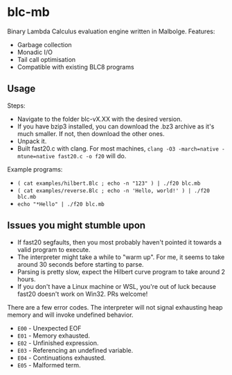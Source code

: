 # blc-mb

Binary Lambda Calculus evaluation engine written in Malbolge. Features:
- Garbage collection
- Monadic I/O
- Tail call optimisation
- Compatible with existing BLC8 programs

## Usage

Steps:
- Navigate to the folder blc-vX.XX with the desired version.
- If you have bzip3 installed, you can download the .bz3 archive as it's much smaller. If not, then download the other ones.
- Unpack it.
- Built fast20.c with clang. For most machines, `clang -O3 -march=native -mtune=native fast20.c -o f20` will do.

Example programs:
- `( cat examples/hilbert.Blc ; echo -n "123" ) | ./f20 blc.mb`
- `( cat examples/reverse.Blc ; echo -n 'Hello, world!' ) | ./f20 blc.mb`
- `echo "*Hello" | ./f20 blc.mb`

## Issues you might stumble upon

- If fast20 segfaults, then you most probably haven't pointed it towards a valid program to execute.
- The interpreter might take a while to "warm up". For me, it seems to take around 30 seconds before starting to parse.
- Parsing is pretty slow, expect the Hilbert curve program to take around 2 hours.
- If you don't have a Linux machine or WSL, you're out of luck because fast20 doesn't work on Win32. PRs welcome!

There are a few error codes. The interpreter will not signal exhausting heap memory and will invoke undefined behavior.

- `E00` - Unexpected EOF
- `E01` - Memory exhausted.
- `E02` - Unfinished expression.
- `E03` - Referencing an undefined variable.
- `E04` - Continuations exhausted.
- `E05` - Malformed term.
